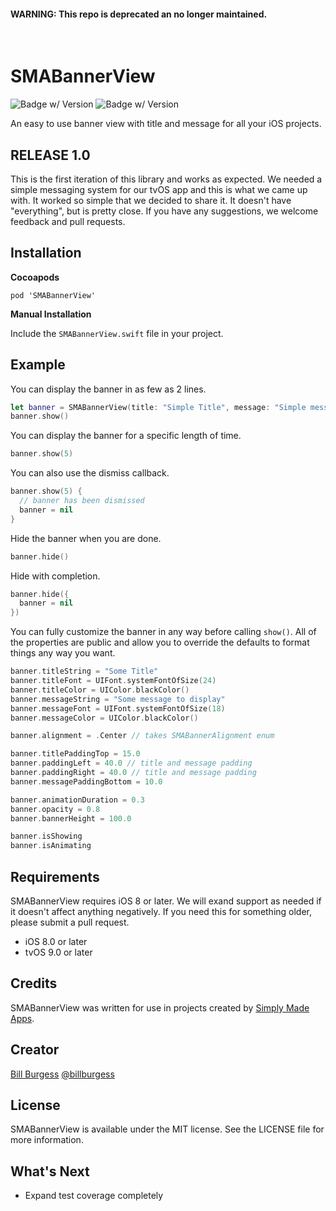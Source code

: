 #### WARNING: This repo is deprecated an no longer maintained.

<br>

SMABannerView
=====================================
![Badge w/ Version](https://cocoapod-badges.herokuapp.com/v/SMABannerView/badge.png)
![Badge w/ Version](https://cocoapod-badges.herokuapp.com/p/SMABannerView/badge.png)

An easy to use banner view with title and message for all your iOS projects.

## RELEASE 1.0
This is the first iteration of this library and works as expected. We needed a simple messaging system for our tvOS app and this is what we came up with. It worked so simple that we decided to share it. It doesn't have "everything", but is pretty close. If you have any suggestions, we welcome feedback and pull requests.

## Installation

**Cocoapods**

<code>pod 'SMABannerView'</code>

**Manual Installation**

Include the `SMABannerView.swift` file in your project.

## Example
You can display the banner in as few as 2 lines.
``` swift
let banner = SMABannerView(title: "Simple Title", message: "Simple message to display", view: self.view)
banner.show()
```
You can display the banner for a specific length of time.
``` swift
banner.show(5)
```
You can also use the dismiss callback.
``` swift
banner.show(5) {
  // banner has been dismissed
  banner = nil
}
```
Hide the banner when you are done.
``` swift
banner.hide()
```
Hide with completion.
``` swift
banner.hide({
  banner = nil
})
```

You can fully customize the banner in any way before calling `show()`. All of the properties are public and allow you to override the defaults to format things any way you want.

``` swift
banner.titleString = "Some Title"
banner.titleFont = UIFont.systemFontOfSize(24)
banner.titleColor = UIColor.blackColor()
banner.messageString = "Some message to display"
banner.messageFont = UIFont.systemFontOfSize(18)
banner.messageColor = UIColor.blackColor()

banner.alignment = .Center // takes SMABannerAlignment enum

banner.titlePaddingTop = 15.0
banner.paddingLeft = 40.0 // title and message padding
banner.paddingRight = 40.0 // title and message padding
banner.messagePaddingBottom = 10.0

banner.animationDuration = 0.3
banner.opacity = 0.8
banner.bannerHeight = 100.0

banner.isShowing
banner.isAnimating
```

## Requirements
SMABannerView requires iOS 8 or later. We will exand support as needed if it doesn't affect anything negatively. If you need this for something older, please submit a pull request.
* iOS 8.0 or later
* tvOS 9.0 or later

## Credits
SMABannerView was written for use in projects created by [Simply Made Apps](https://www.simpleinout.com).

## Creator
[Bill Burgess](https://github.com/billburgess) [@billburgess](https://twitter.com/billburgess)

## License
SMABannerView is available under the MIT license. See the LICENSE file for more information.

## What's Next
* Expand test coverage completely
